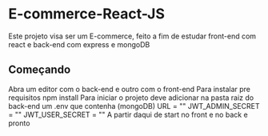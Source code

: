 # E-commerce-React-JS
Este projeto visa ser um E-commerce, feito a fim de estudar front-end com react e back-end com express e mongoDB

## Começando
Abra um editor com o back-end e outro com o front-end
Para instalar pre requisitos
npm install
Para iniciar o projeto deve adicionar na pasta raiz do back-end um .env que contenha
(mongoDB) URL = ""
JWT_ADMIN_SECRET = ""
JWT_USER_SECRET = ""
A partir daqui de start no front e no back e pronto

